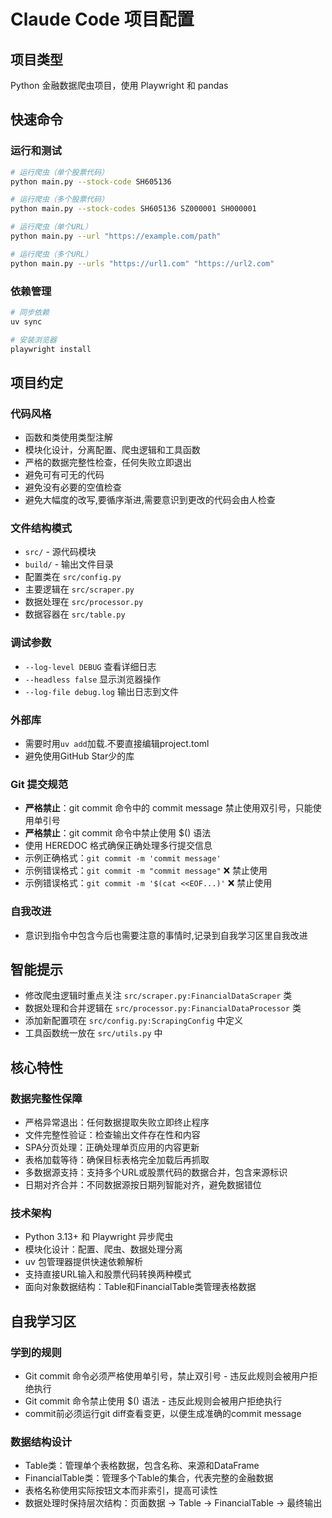 # Claude Code 项目配置

## 项目类型

Python 金融数据爬虫项目，使用 Playwright 和 pandas

## 快速命令

### 运行和测试

```bash
# 运行爬虫（单个股票代码）
python main.py --stock-code SH605136

# 运行爬虫（多个股票代码）
python main.py --stock-codes SH605136 SZ000001 SH000001

# 运行爬虫（单个URL）
python main.py --url "https://example.com/path"

# 运行爬虫（多个URL）
python main.py --urls "https://url1.com" "https://url2.com"
```

### 依赖管理

```bash
# 同步依赖
uv sync

# 安装浏览器
playwright install
```

## 项目约定

### 代码风格

- 函数和类使用类型注解
- 模块化设计，分离配置、爬虫逻辑和工具函数
- 严格的数据完整性检查，任何失败立即退出
- 避免可有可无的代码
- 避免没有必要的空值检查
- 避免大幅度的改写,要循序渐进,需要意识到更改的代码会由人检查

### 文件结构模式

- `src/` - 源代码模块
- `build/` - 输出文件目录
- 配置类在 `src/config.py`
- 主要逻辑在 `src/scraper.py`
- 数据处理在 `src/processor.py`
- 数据容器在 `src/table.py`

### 调试参数

- `--log-level DEBUG` 查看详细日志
- `--headless false` 显示浏览器操作
- `--log-file debug.log` 输出日志到文件

### 外部库

- 需要时用`uv add`加载.不要直接编辑project.toml
- 避免使用GitHub Star少的库

### Git 提交规范

- **严格禁止**：git commit 命令中的 commit message 禁止使用双引号，只能使用单引号
- **严格禁止**：git commit 命令中禁止使用 $() 语法
- 使用 HEREDOC 格式确保正确处理多行提交信息
- 示例正确格式：`git commit -m 'commit message'`
- 示例错误格式：`git commit -m "commit message"` ❌ 禁止使用
- 示例错误格式：`git commit -m '$(cat <<EOF...)'` ❌ 禁止使用

### 自我改进

- 意识到指令中包含今后也需要注意的事情时,记录到自我学习区里自我改进

## 智能提示

- 修改爬虫逻辑时重点关注 `src/scraper.py:FinancialDataScraper` 类
- 数据处理和合并逻辑在 `src/processor.py:FinancialDataProcessor` 类
- 添加新配置项在 `src/config.py:ScrapingConfig` 中定义
- 工具函数统一放在 `src/utils.py` 中

## 核心特性

### 数据完整性保障

- 严格异常退出：任何数据提取失败立即终止程序
- 文件完整性验证：检查输出文件存在性和内容
- SPA分页处理：正确处理单页应用的内容更新
- 表格加载等待：确保目标表格完全加载后再抓取
- 多数据源支持：支持多个URL或股票代码的数据合并，包含来源标识
- 日期对齐合并：不同数据源按日期列智能对齐，避免数据错位

### 技术架构

- Python 3.13+ 和 Playwright 异步爬虫
- 模块化设计：配置、爬虫、数据处理分离
- uv 包管理器提供快速依赖解析
- 支持直接URL输入和股票代码转换两种模式
- 面向对象数据结构：Table和FinancialTable类管理表格数据

## 自我学习区
<!-- Claude Code 在此记录新发现的项目模式和改进 -->

### 学到的规则
- Git commit 命令必须严格使用单引号，禁止双引号 - 违反此规则会被用户拒绝执行
- Git commit 命令禁止使用 $() 语法 - 违反此规则会被用户拒绝执行
- commit前必须运行git diff查看变更，以便生成准确的commit message

### 数据结构设计
- Table类：管理单个表格数据，包含名称、来源和DataFrame
- FinancialTable类：管理多个Table的集合，代表完整的金融数据
- 表格名称使用实际按钮文本而非索引，提高可读性
- 数据处理时保持层次结构：页面数据 → Table → FinancialTable → 最终输出
